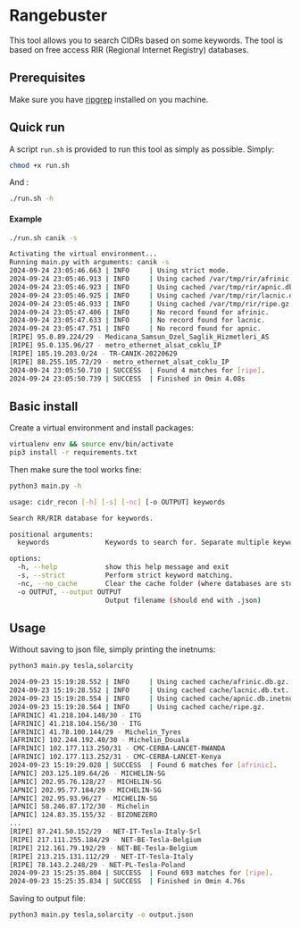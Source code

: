 # Rangebuster

This tool allows you to search CIDRs based on some keywords. The tool is based on free access RIR (Regional Internet Registry) databases. 

## Prerequisites

Make sure you have [ripgrep](https://github.com/BurntSushi/ripgrep) installed on you machine.

## Quick run

A script `run.sh` is provided to run this tool as simply as possible. Simply: 

```bash
chmod +x run.sh
```
And :

```bash
./run.sh -h
```

#### Example

```bash
./run.sh canik -s

Activating the virtual environment...
Running main.py with arguments: canik -s
2024-09-24 23:05:46.663 | INFO     | Using strict mode.
2024-09-24 23:05:46.913 | INFO     | Using cached /var/tmp/rir/afrinic.db.gz.
2024-09-24 23:05:46.923 | INFO     | Using cached /var/tmp/rir/apnic.db.inetnum.gz.
2024-09-24 23:05:46.925 | INFO     | Using cached /var/tmp/rir/lacnic.db.txt.
2024-09-24 23:05:46.933 | INFO     | Using cached /var/tmp/rir/ripe.gz.
2024-09-24 23:05:47.406 | INFO     | No record found for afrinic.
2024-09-24 23:05:47.633 | INFO     | No record found for lacnic.
2024-09-24 23:05:47.751 | INFO     | No record found for apnic.
[RIPE] 95.0.89.224/29 - Medicana_Samsun_Ozel_Saglik_Hizmetleri_AS
[RIPE] 95.0.135.96/27 - metro_ethernet_alsat_coklu_IP
[RIPE] 185.19.203.0/24 - TR-CANIK-20220629
[RIPE] 88.255.105.72/29 - metro_ethernet_alsat_coklu_IP
2024-09-24 23:05:50.710 | SUCCESS  | Found 4 matches for [ripe].
2024-09-24 23:05:50.739 | SUCCESS  | Finished in 0min 4.08s
```

## Basic install

Create a virtual environment and install packages: 

```bash
virtualenv env && source env/bin/activate
pip3 install -r requirements.txt
```

Then make sure the tool works fine:

```bash
python3 main.py -h

usage: cidr_recon [-h] [-s] [-nc] [-o OUTPUT] keywords

Search RR/RIR database for keywords.

positional arguments:
  keywords              Keywords to search for. Separate multiple keywords with commas.

options:
  -h, --help            show this help message and exit
  -s, --strict          Perform strict keyword matching.
  -nc, --no_cache       Clear the cache folder (where databases are stored).
  -o OUTPUT, --output OUTPUT
                        Output filename (should end with .json)
```

## Usage

Without saving to json file, simply printing the inetnums:

```bash
python3 main.py tesla,solarcity

2024-09-23 15:19:28.552 | INFO     | Using cached cache/afrinic.db.gz.
2024-09-23 15:19:28.552 | INFO     | Using cached cache/lacnic.db.txt.
2024-09-23 15:19:28.554 | INFO     | Using cached cache/apnic.db.inetnum.gz.
2024-09-23 15:19:28.564 | INFO     | Using cached cache/ripe.gz.
[AFRINIC] 41.218.104.148/30 - ITG
[AFRINIC] 41.218.104.156/30 - ITG
[AFRINIC] 41.78.100.144/29 - Michelin_Tyres
[AFRINIC] 102.244.192.40/30 - Michelin_Douala
[AFRINIC] 102.177.113.250/31 - CMC-CERBA-LANCET-RWANDA
[AFRINIC] 102.177.113.252/31 - CMC-CERBA-LANCET-Kenya
2024-09-23 15:19:29.028 | SUCCESS  | Found 6 matches for [afrinic].
[APNIC] 203.125.189.64/26 - MICHELIN-SG
[APNIC] 202.95.76.128/27 - MICHELIN-SG
[APNIC] 202.95.77.184/29 - MICHELIN-SG
[APNIC] 202.95.93.96/27 - MICHELIN-SG
[APNIC] 58.246.87.172/30 - Michelin
[APNIC] 124.83.35.155/32 - BIZONEZERO
...
[RIPE] 87.241.50.152/29 - NET-IT-Tesla-Italy-Srl
[RIPE] 217.111.255.184/29 - NET-BE-Tesla-Belgium
[RIPE] 212.161.79.192/29 - NET-BE-Tesla-Belgium
[RIPE] 213.215.131.112/29 - NET-IT-Tesla-Italy
[RIPE] 78.143.2.248/29 - NET-PL-Tesla-Poland
2024-09-23 15:25:35.804 | SUCCESS  | Found 693 matches for [ripe].
2024-09-23 15:25:35.834 | SUCCESS  | Finished in 0min 4.76s
```

Saving to output file:

```bash
python3 main.py tesla,solarcity -o output.json
```
